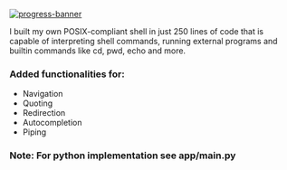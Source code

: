[![progress-banner](https://backend.codecrafters.io/progress/shell/ed1a69d6-5142-4ee8-aee6-fa6ac5af0488)](https://app.codecrafters.io/users/codecrafters-bot?r=2qF)

I built my own POSIX-compliant shell in just 250 lines of code that is capable of
interpreting shell commands, running external programs and builtin commands like
cd, pwd, echo and more. 
### Added functionalities for:
-  Navigation
-  Quoting
-  Redirection
-  Autocompletion
-  Piping

### Note: For python implementation see app/main.py
